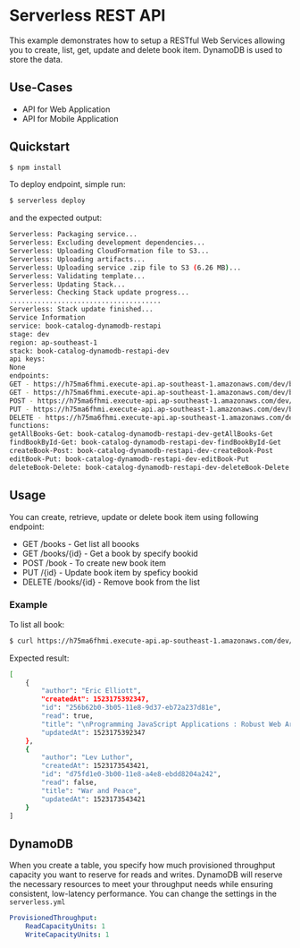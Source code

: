 # Serverless REST API


This example demonstrates how to setup a RESTful Web Services allowing you to create, list, get, update and delete book item. DynamoDB is used to store the data.

## Use-Cases

- API for Web Application
- API for Mobile Application

## Quickstart

```bash
$ npm install
```

To deploy endpoint, simple run:

```bash
$ serverless deploy
```

and the expected output:

```bash
Serverless: Packaging service...
Serverless: Excluding development dependencies...
Serverless: Uploading CloudFormation file to S3...
Serverless: Uploading artifacts...
Serverless: Uploading service .zip file to S3 (6.26 MB)...
Serverless: Validating template...
Serverless: Updating Stack...
Serverless: Checking Stack update progress...
......................................
Serverless: Stack update finished...
Service Information
service: book-catalog-dynamodb-restapi
stage: dev
region: ap-southeast-1
stack: book-catalog-dynamodb-restapi-dev
api keys:
None
endpoints:
GET - https://h75ma6fhmi.execute-api.ap-southeast-1.amazonaws.com/dev/books
GET - https://h75ma6fhmi.execute-api.ap-southeast-1.amazonaws.com/dev/books/{id}
POST - https://h75ma6fhmi.execute-api.ap-southeast-1.amazonaws.com/dev/book
PUT - https://h75ma6fhmi.execute-api.ap-southeast-1.amazonaws.com/dev/books/{id}
DELETE - https://h75ma6fhmi.execute-api.ap-southeast-1.amazonaws.com/dev/books/{id}
functions:
getAllBooks-Get: book-catalog-dynamodb-restapi-dev-getAllBooks-Get
findBookById-Get: book-catalog-dynamodb-restapi-dev-findBookById-Get
createBook-Post: book-catalog-dynamodb-restapi-dev-createBook-Post
editBook-Put: book-catalog-dynamodb-restapi-dev-editBook-Put
deleteBook-Delete: book-catalog-dynamodb-restapi-dev-deleteBook-Delete
```

## Usage

You can create, retrieve, update or delete book item using following endpoint:

- GET /books - Get list all boooks
- GET /books/{id} - Get a book by specify bookid
- POST /book - To create new book item
- PUT /{id} - Update book item by speficy bookid
- DELETE /books/{id} - Remove book from the list

### Example 

To list all book:

```bash
$ curl https://h75ma6fhmi.execute-api.ap-southeast-1.amazonaws.com/dev/books
```

Expected result:

```bash
[
    {
        "author": "Eric Elliott",
        "createdAt": 1523175392347,
        "id": "256b62b0-3b05-11e8-9d37-eb72a237d81e",
        "read": true,
        "title": "\nProgramming JavaScript Applications : Robust Web Architecture with Node, HTML5, and Modern JS Libraries",
        "updatedAt": 1523175392347
    },
    {
        "author": "Lev Luthor",
        "createdAt": 1523173543421,
        "id": "d75fd1e0-3b00-11e8-a4e8-ebdd8204a242",
        "read": false,
        "title": "War and Peace",
        "updatedAt": 1523173543421
    }
]
```

## DynamoDB
When you create a table, you specify how much provisioned throughput capacity you want to reserve for reads and writes. DynamoDB will reserve the necessary resources to meet your throughput needs while ensuring consistent, low-latency performance. You can change the settings in the `serverless.yml`

```yaml
ProvisionedThroughput:
    ReadCapacityUnits: 1
    WriteCapacityUnits: 1
```